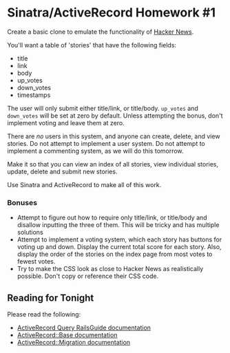 # Sinatra/ActiveRecord Homework #1

Create a basic clone to emulate the functionality of [Hacker News](https://news.ycombinator.com/). 

You'll want a table of 'stories' that have the following fields:

- title
- link
- body
- up_votes
- down_votes
- timestamps

The user will only submit either title/link, or title/body. `up_votes` and `down_votes` will be set at zero by default. Unless attempting the bonus, don't implement voting and leave them at zero.

There are *no* users in this system, and anyone can create, delete, and view stories. Do not attempt to implement a user system. Do not attempt to implement a commenting system, as we will do this tomorrow.

Make it so that you can view an index of all stories, view individual stories, update, delete and submit new stories. 

Use Sinatra and ActiveRecord to make all of this work. 

### Bonuses

- Attempt to figure out how to require only title/link, or title/body and disallow inputting the three of them. This will be tricky and has multiple solutions
- Attempt to implement a voting system, which each story has buttons for voting up and down. Display the current total score for each story. Also, display the order of the stories on the index page from most votes to fewest votes.
- Try to make the CSS look as close to Hacker News as realistically possible. Don't copy or reference their CSS code. 

## Reading for Tonight

Please read the following: 

- [ActiveRecord Query RailsGuide documentation](http://guides.rubyonrails.org/active_record_querying.html)
- [ActiveRecord::Base documentation](http://api.rubyonrails.org/classes/ActiveRecord/Base.html_)
- [ActiveRecord::Migration documentation](http://api.rubyonrails.org/classes/ActiveRecord/Migration.html)
